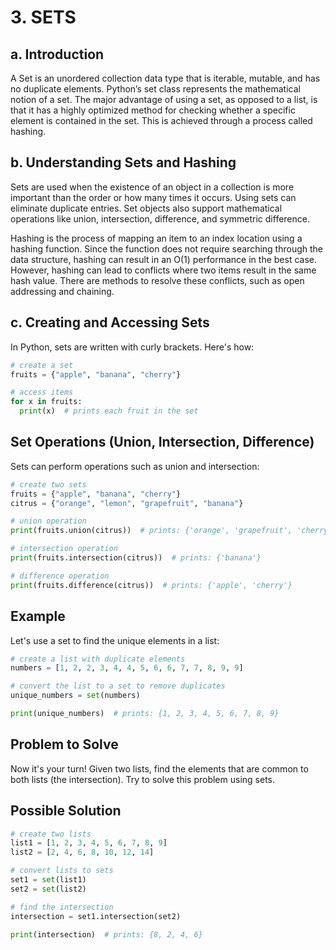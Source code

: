 # 3. SETS

## a. Introduction

A Set is an unordered collection data type that is iterable, mutable, and has no duplicate elements. Python’s set class represents the mathematical notion of a set. The major advantage of using a set, as opposed to a list, is that it has a highly optimized method for checking whether a specific element is contained in the set. This is achieved through a process called hashing.

## b. Understanding Sets and Hashing

Sets are used when the existence of an object in a collection is more important than the order or how many times it occurs. Using sets can eliminate duplicate entries. Set objects also support mathematical operations like union, intersection, difference, and symmetric difference.

Hashing is the process of mapping an item to an index location using a hashing function. Since the function does not require searching through the data structure, hashing can result in an O(1) performance in the best case. However, hashing can lead to conflicts where two items result in the same hash value. There are methods to resolve these conflicts, such as open addressing and chaining.

## c. Creating and Accessing Sets

In Python, sets are written with curly brackets. Here's how:

```python
# create a set
fruits = {"apple", "banana", "cherry"}

# access items
for x in fruits:
  print(x)  # prints each fruit in the set
```

## Set Operations (Union, Intersection, Difference)

Sets can perform operations such as union and intersection:

``` python
# create two sets
fruits = {"apple", "banana", "cherry"}
citrus = {"orange", "lemon", "grapefruit", "banana"}

# union operation
print(fruits.union(citrus))  # prints: {'orange', 'grapefruit', 'cherry', 'apple', 'lemon', 'banana'}

# intersection operation
print(fruits.intersection(citrus))  # prints: {'banana'}

# difference operation
print(fruits.difference(citrus))  # prints: {'apple', 'cherry'}
```

## Example

Let's use a set to find the unique elements in a list:

```python
# create a list with duplicate elements
numbers = [1, 2, 2, 3, 4, 4, 5, 6, 6, 7, 7, 8, 9, 9]

# convert the list to a set to remove duplicates
unique_numbers = set(numbers)

print(unique_numbers)  # prints: {1, 2, 3, 4, 5, 6, 7, 8, 9}
```

## Problem to Solve

Now it's your turn! Given two lists, find the elements that are common to both lists (the intersection). Try to solve this problem using sets.

## Possible Solution

```python
# create two lists
list1 = [1, 2, 3, 4, 5, 6, 7, 8, 9]
list2 = [2, 4, 6, 8, 10, 12, 14]

# convert lists to sets
set1 = set(list1)
set2 = set(list2)

# find the intersection
intersection = set1.intersection(set2)

print(intersection)  # prints: {8, 2, 4, 6}
```
